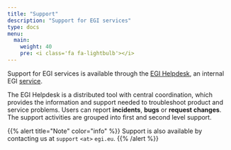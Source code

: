 ```yaml
---
title: "Support"
description: "Support for EGI services"
type: docs
menu:
  main:
    weight: 40
    pre: <i class='fa fa-lightbulb'></i>
---
```


Support for EGI services is available through the
[EGI Helpdesk](http://helpdesk.egi.eu/), an internal EGI
[service](../internal/helpdesk).

The EGI Helpdesk is a distributed tool with central coordination, which
provides the information and support needed to troubleshoot product and
service problems. Users can report **incidents**, **bugs** or **request
changes**. The support activities are grouped into first and second level
support.

{{% alert title="Note" color="info" %}} Support is also available by contacting
us at `support` `<at>` `egi.eu`.
{{% /alert %}}
